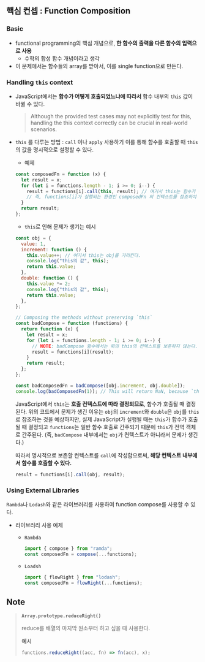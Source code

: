 ## 핵심 컨셉 : Function Composition

### Basic

- functional programming의 핵심 개념으로, **한 함수의 출력을 다른 함수의 입력으로 사용**
  - 수학의 합성 함수 개념이라고 생각
- 이 문제에서는 함수들의 array를 받아서, 이를 single function으로 만든다.

### Handling `this` context

- JavaScript에서는 **함수가 어떻게 호출되었느냐에 따라서** 함수 내부의 `this` 값이 바뀔 수 있다.
  > Although the provided test cases may not explicitly test for this, handling the this context correctly can be crucial in real-world scenarios.
- `this` 를 다루는 방법 : `call` 이나 `apply` 사용하기
  이를 통해 함수를 호출할 때 `this`의 값을 명시적으로 설정할 수 있다.

  - 예제

  ```javascript
  const composedFn = function (x) {
    let result = x;
    for (let i = functions.length - 1; i >= 0; i--) {
      result = functions[i].call(this, result); // 여기서 this는 함수가 실행되는 컨텍스트를 참조한다.
      // 즉, functions[i]가 실행되는 환경인 composedFn 의 컨텍스트를 참조하여 값을 설정
    }
    return result;
  };
  ```

  - `this`로 인해 문제가 생기는 예시

  ```javascript
  const obj = {
    value: 1,
    increment: function () {
      this.value++; // 여기서 this는 obj를 가리킨다.
      console.log("this의 값", this);
      return this.value;
    },
    double: function () {
      this.value *= 2;
      console.log("this의 값", this);
      return this.value;
    },
  };

  // Composing the methods without preserving `this`
  const badCompose = function (functions) {
    return function (x) {
      let result = x;
      for (let i = functions.length - 1; i >= 0; i--) {
        // NOTE: badCompose 함수에서는 위의 this의 컨텍스트를 보존하지 않는다.
        result = functions[i](result);
      }
      return result;
    };
  };

  const badComposedFn = badCompose([obj.increment, obj.double]);
  console.log(badComposedFn(1)); // This will return NaN, because `this` is not `obj` inside `increment` and `double`
  ```

  JavaScript에서 `this`는 **호출 컨텍스트에 따라 결정되므로**, 함수가 호출될 때 결정된다. 위의 코드에서 문제가 생긴 이유는 `obj`의 `increment`와 `double`은 `obj`를 `this` 로 참조하는 것을 예상하지만, 실제 JavaScript가 실행될 때는 `this`가 함수가 호출될 때 결정되고 `functions`는 일반 함수 호출로 간주되기 때문에 `this`가 전역 객체로 간주된다. (즉, `badCompose` 내부에서는 `obj`가 컨텍스트가 아니라서 문제가 생긴다.)

  따라서 명시적으로 보존할 컨텍스트를 `call`에 작성함으로써, **해당 컨텍스트 내부에서 함수를 호출할 수 있다.**

  ```javascript
  result = functions[i].call(obj, result);
  ```

### Using External Libraries

`Rambda`나 `Lodash`와 같은 라이브러리를 사용하여 function compose를 사용할 수 있다.

- 라이브러리 사용 예제

  - `Rambda`

    ```javascript
    import { compose } from "ramda";
    const composedFn = compose(...functions);
    ```

  - `Loadsh`

    ```javascript
    import { flowRight } from "lodash";
    const composedFn = flowRight(...functions);
    ```

## Note

> **`Array.prototype.reduceRight()`**
>
> reduce를 배열의 마지막 원소부터 하고 싶을 때 사용한다.
>
> **예시**
>
> ```typescript
> functions.reduceRight((acc, fn) => fn(acc), x);
> ```
